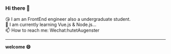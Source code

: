 ### Hi there 👋
😘 I am an FrontEnd engineer also a undergraduate student.  
🎯 I am currently learning Vue.js & Node.js...  
📫 How to reach me: Wechat:hutetAugenster


---
**welcome 😄**
<!--
**Mikejiawei/Mikejiawei** is a ✨ _special_ ✨ repository because its `README.md` (this file) appears on your GitHub profile.

Here are some ideas to get you started:

- 🔭 I’m currently working on ...
- 🌱 I’m currently learning ...
- 👯 I’m looking to collaborate on ...
- 🤔 I’m looking for help with ...
- 💬 Ask me about ...
- 📫 How to reach me: ...
- 😄 Pronouns: ...
- ⚡ Fun fact: ...
-->
